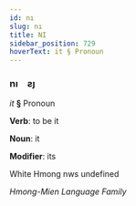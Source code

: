 ```yaml
---
id: nı
slug: nı
title: NI
sidebar_position: 729
hoverText: it § Pronoun
---
```


### nı&emsp;<span kind="abugida">ƨȷ</span>

*it* **§** Pronoun

**Verb**: to be it

**Noun**: it

**Modifier**: its

White Hmong nws undefined

*Hmong-Mien Language Family*